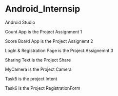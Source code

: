 # Android_Internsip
Android  Studio 

Count App is the Project Assignment 1

Score Board App is the Project Assignemt 2

LogIn & Registration Page is the Project Assignemnt 3

Sharing Text is the Project Share

MyCamera is the Project Camera

Task5 is the project Intent

Task6 is the Project RegistrationForm

